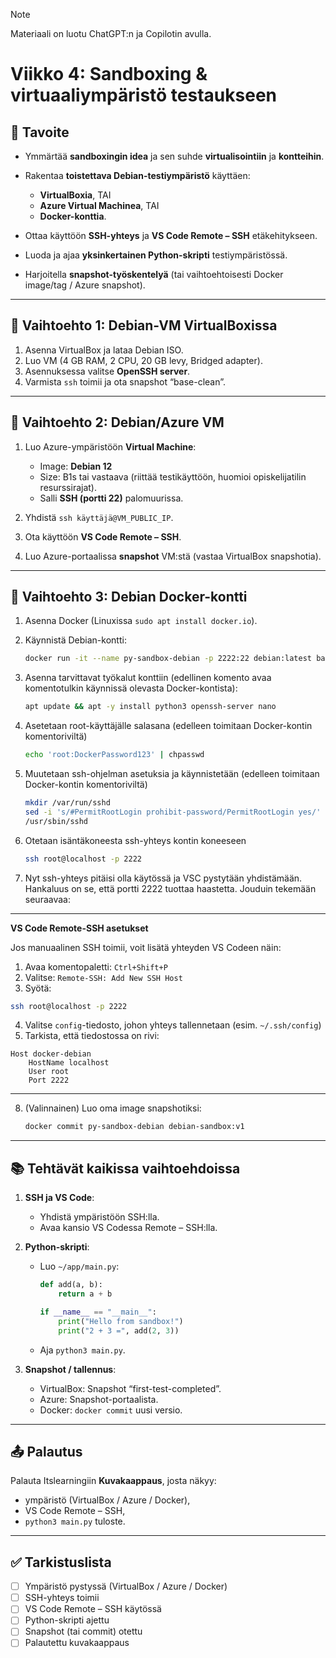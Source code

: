 > [!NOTE]
> Materiaali on luotu ChatGPT:n ja Copilotin avulla.

# Viikko 4: Sandboxing & virtuaaliympäristö testaukseen

## 🎯 Tavoite

* Ymmärtää **sandboxingin idea** ja sen suhde **virtualisointiin** ja **kontteihin**.
* Rakentaa **toistettava Debian-testiympäristö** käyttäen:

  * **VirtualBoxia**, TAI
  * **Azure Virtual Machinea**, TAI
  * **Docker-konttia**.
* Ottaa käyttöön **SSH-yhteys** ja **VS Code Remote – SSH** etäkehitykseen.
* Luoda ja ajaa **yksinkertainen Python-skripti** testiympäristössä.
* Harjoitella **snapshot-työskentelyä** (tai vaihtoehtoisesti Docker image/tag / Azure snapshot).

---

## 🧰 Vaihtoehto 1: Debian-VM VirtualBoxissa

1. Asenna VirtualBox ja lataa Debian ISO.
2. Luo VM (4 GB RAM, 2 CPU, 20 GB levy, Bridged adapter).
3. Asennuksessa valitse **OpenSSH server**.
4. Varmista `ssh` toimii ja ota snapshot “base-clean”.

---

## 🧰 Vaihtoehto 2: Debian/Azure VM

1. Luo Azure-ympäristöön **Virtual Machine**:

   * Image: **Debian 12**
   * Size: B1s tai vastaava (riittää testikäyttöön, huomioi opiskelijatilin resurssirajat).
   * Salli **SSH (portti 22)** palomuurissa.
2. Yhdistä `ssh käyttäjä@VM_PUBLIC_IP`.
3. Ota käyttöön **VS Code Remote – SSH**.
4. Luo Azure-portaalissa **snapshot** VM\:stä (vastaa VirtualBox snapshotia).

---

## 🧰 Vaihtoehto 3: Debian Docker-kontti

1. Asenna Docker (Linuxissa `sudo apt install docker.io`).
2. Käynnistä Debian-kontti:

   ```bash
   docker run -it --name py-sandbox-debian -p 2222:22 debian:latest bash
   ``` 

3. Asenna tarvittavat työkalut konttiin (edellinen komento avaa komentotulkin käynnissä olevasta Docker-kontista):

   ```bash
   apt update && apt -y install python3 openssh-server nano
   ```

4. Asetetaan root-käyttäjälle salasana (edelleen toimitaan Docker-kontin komentoriviltä)
   ```bash
   echo 'root:DockerPassword123' | chpasswd
   ```

5. Muutetaan ssh-ohjelman asetuksia ja käynnistetään (edelleen toimitaan Docker-kontin komentoriviltä)
   ```bash
   mkdir /var/run/sshd
   sed -i 's/#PermitRootLogin prohibit-password/PermitRootLogin yes/' /etc/ssh/sshd_config
   /usr/sbin/sshd
   ```

6. Otetaan isäntäkoneesta ssh-yhteys kontin koneeseen
   ```bash
   ssh root@localhost -p 2222
   ```

7. Nyt ssh-yhteys pitäisi olla käytössä ja VSC pystytään yhdistämään. Hankaluus on se, että portti 2222 tuottaa haastetta. Jouduin tekemään seuraavaa:

---

**VS Code Remote-SSH asetukset**

Jos manuaalinen SSH toimii, voit lisätä yhteyden VS Codeen näin:

1. Avaa komentopaletti: `Ctrl+Shift+P`
2. Valitse: `Remote-SSH: Add New SSH Host`
3. Syötä:

```bash
ssh root@localhost -p 2222
```

4. Valitse `config`-tiedosto, johon yhteys tallennetaan (esim. `~/.ssh/config`)
5. Tarkista, että tiedostossa on rivi:

```ssh
Host docker-debian
    HostName localhost
    User root
    Port 2222
```
---

8. (Valinnainen) Luo oma image snapshotiksi:

   ```bash
   docker commit py-sandbox-debian debian-sandbox:v1
   ```

---

## 📚 Tehtävät kaikissa vaihtoehdoissa

1. **SSH ja VS Code**:

   * Yhdistä ympäristöön SSH\:lla.
   * Avaa kansio VS Codessa Remote – SSH\:lla.
2. **Python-skripti**:

   * Luo `~/app/main.py`:

     ```python
     def add(a, b):
         return a + b

     if __name__ == "__main__":
         print("Hello from sandbox!")
         print("2 + 3 =", add(2, 3))
     ```
   * Aja `python3 main.py`.
3. **Snapshot / tallennus**:

   * VirtualBox: Snapshot “first-test-completed”.
   * Azure: Snapshot-portaalista.
   * Docker: `docker commit` uusi versio.

---

## 📤 Palautus
Palauta Itslearningiin **Kuvakaappaus**, josta näkyy:
   * ympäristö (VirtualBox / Azure / Docker),
   * VS Code Remote – SSH,
   * `python3 main.py` tuloste.

---

## ✅ Tarkistuslista

* [ ] Ympäristö pystyssä (VirtualBox / Azure / Docker)
* [ ] SSH-yhteys toimii
* [ ] VS Code Remote – SSH käytössä
* [ ] Python-skripti ajettu
* [ ] Snapshot (tai commit) otettu
* [ ] Palautettu kuvakaappaus